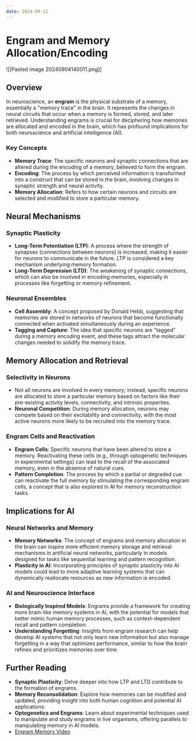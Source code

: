 ```yaml
---
date: 2024-09-12
---
```

# Engram and Memory Allocation/Encoding
![[Pasted image 20240904140011.png]]
## Overview
In neuroscience, an **engram** is the physical substrate of a memory, essentially a "memory trace" in the brain. It represents the changes in neural circuits that occur when a memory is formed, stored, and later retrieved. Understanding engrams is crucial for deciphering how memories are allocated and encoded in the brain, which has profound implications for both neuroscience and artificial intelligence (AI).

### Key Concepts

- **Memory Trace**: The specific neurons and synaptic connections that are altered during the encoding of a memory, believed to form the engram.
- **Encoding**: The process by which perceived information is transformed into a construct that can be stored in the brain, involving changes in synaptic strength and neural activity.
- **Memory Allocation**: Refers to how certain neurons and circuits are selected and modified to store a particular memory.

## Neural Mechanisms

### Synaptic Plasticity
- **Long-Term Potentiation (LTP)**: A process where the strength of synapses (connections between neurons) is increased, making it easier for neurons to communicate in the future. LTP is considered a key mechanism underlying memory formation.
- **Long-Term Depression (LTD)**: The weakening of synaptic connections, which can also be involved in encoding memories, especially in processes like forgetting or memory refinement.

### Neuronal Ensembles
- **Cell Assembly**: A concept proposed by Donald Hebb, suggesting that memories are stored in networks of neurons that become functionally connected when activated simultaneously during an experience.
- **Tagging and Capture**: The idea that specific neurons are "tagged" during a memory encoding event, and these tags attract the molecular changes needed to solidify the memory trace.

## Memory Allocation and Retrieval

### Selectivity in Neurons
- Not all neurons are involved in every memory; instead, specific neurons are allocated to store a particular memory based on factors like their pre-existing activity levels, connectivity, and intrinsic properties.
- **Neuronal Competition**: During memory allocation, neurons may compete based on their excitability and connectivity, with the most active neurons more likely to be recruited into the memory trace.

### Engram Cells and Reactivation
- **Engram Cells**: Specific neurons that have been altered to store a memory. Reactivating these cells (e.g., through optogenetic techniques in experimental settings) can lead to the recall of the associated memory, even in the absence of natural cues.
- **Pattern Completion**: The process by which a partial or degraded cue can reactivate the full memory by stimulating the corresponding engram cells, a concept that is also explored in AI for memory reconstruction tasks.

## Implications for AI

### Neural Networks and Memory
- **Memory Networks**: The concept of engrams and memory allocation in the brain can inspire more efficient memory storage and retrieval mechanisms in artificial neural networks, particularly in models designed for tasks like sequential learning and pattern recognition.
- **Plasticity in AI**: Incorporating principles of synaptic plasticity into AI models could lead to more adaptive learning systems that can dynamically reallocate resources as new information is encoded.

### AI and Neuroscience Interface
- **Biologically Inspired Models**: Engrams provide a framework for creating more brain-like memory systems in AI, with the potential for models that better mimic human memory processes, such as context-dependent recall and pattern completion.
- **Understanding Forgetting**: Insights from engram research can help develop AI systems that not only learn new information but also manage forgetting in a way that optimizes performance, similar to how the brain refines and prioritizes memories over time.

## Further Reading

- **Synaptic Plasticity**: Delve deeper into how LTP and LTD contribute to the formation of engrams.
- **Memory Reconsolidation**: Explore how memories can be modified and updated, providing insight into both human cognition and potential AI applications.
- **Optogenetics and Engrams**: Learn about experimental techniques used to manipulate and study engrams in live organisms, offering parallels to manipulating memory in AI models.
- [Engram Memory Video](https://www.youtube.com/watch?v=X5trRLX7PQY)
